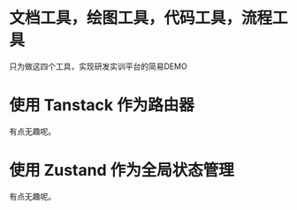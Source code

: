 # 文档工具，绘图工具，代码工具，流程工具
只为做这四个工具，实现研发实训平台的简易DEMO

# 使用 Tanstack 作为路由器
有点无趣呢。

# 使用 Zustand 作为全局状态管理
有点无趣呢。

